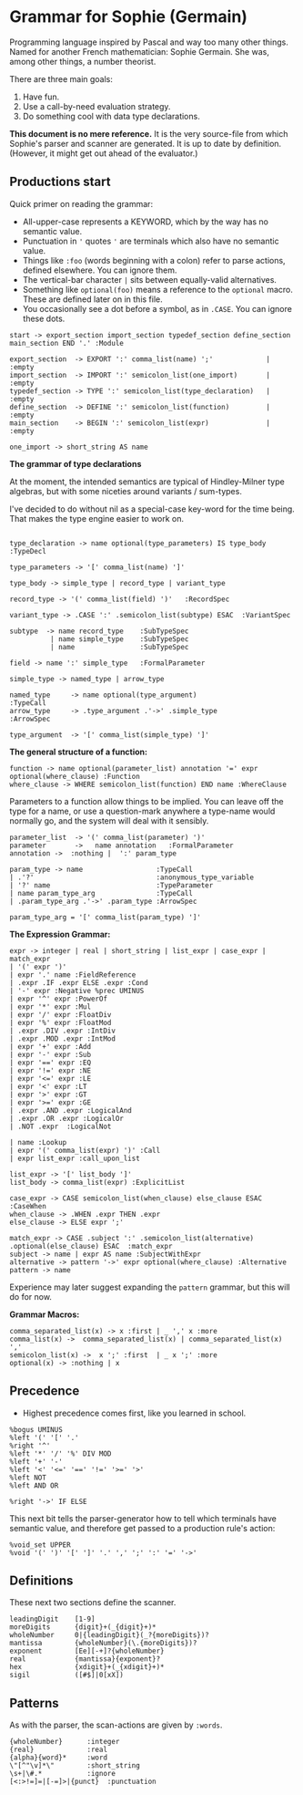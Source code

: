# Grammar for Sophie (Germain)

Programming language inspired by Pascal and way too many other things.
Named for another French mathematician: Sophie Germain.
She was, among other things, a number theorist.

There are three main goals:

1. Have fun.
2. Use a call-by-need evaluation strategy.
3. Do something cool with data type declarations.

**This document is no mere reference.**
It is the very source-file from which Sophie's parser and scanner are generated.
It is up to date by definition.
(However, it might get out ahead of the evaluator.)

## Productions start

Quick primer on reading the grammar:

* All-upper-case represents a KEYWORD, which by the way has no semantic value.
* Punctuation in `'` quotes `'` are terminals which also have no semantic value.
* Things like `:foo` (words beginning with a colon) refer to parse actions, defined elsewhere. You can ignore them.
* The vertical-bar character `|` sits between equally-valid alternatives.
* Something like `optional(foo)` means a reference to the `optional` macro. These are defined later on in this file.
* You occasionally see a dot before a symbol, as in `.CASE`. You can ignore these dots.

```
start -> export_section import_section typedef_section define_section main_section END '.' :Module

export_section  -> EXPORT ':' comma_list(name) ';'             | :empty
import_section  -> IMPORT ':' semicolon_list(one_import)       | :empty
typedef_section -> TYPE ':' semicolon_list(type_declaration)   | :empty
define_section  -> DEFINE ':' semicolon_list(function)         | :empty
main_section    -> BEGIN ':' semicolon_list(expr)              | :empty

one_import -> short_string AS name
```

**The grammar of type declarations**

At the moment, the intended semantics are typical of Hindley-Milner type algebras,
but with some niceties around variants / sum-types.

I've decided to do without nil as a special-case key-word for the time being.
That makes the type engine easier to work on.

```

type_declaration -> name optional(type_parameters) IS type_body :TypeDecl

type_parameters -> '[' comma_list(name) ']'

type_body -> simple_type | record_type | variant_type

record_type -> '(' comma_list(field) ')'   :RecordSpec

variant_type -> .CASE ':' .semicolon_list(subtype) ESAC  :VariantSpec

subtype  -> name record_type    :SubTypeSpec
          | name simple_type    :SubTypeSpec
          | name                :SubTypeSpec

field -> name ':' simple_type   :FormalParameter

simple_type -> named_type | arrow_type

named_type     -> name optional(type_argument)                   :TypeCall
arrow_type     -> .type_argument .'->' .simple_type              :ArrowSpec

type_argument  -> '[' comma_list(simple_type) ']'

```

**The general structure of a function:**
```
function -> name optional(parameter_list) annotation '=' expr optional(where_clause) :Function
where_clause -> WHERE semicolon_list(function) END name :WhereClause
```

Parameters to a function allow things to be implied.
You can leave off the type for a name,
or use a question-mark anywhere a type-name would normally go,
and the system will deal with it sensibly.
```
parameter_list  -> '(' comma_list(parameter) ')'
parameter       ->   name annotation   :FormalParameter
annotation ->  :nothing |  ':' param_type

param_type -> name                  :TypeCall
| .'?'                              :anonymous_type_variable
| '?' name                          :TypeParameter
| name param_type_arg               :TypeCall
| .param_type_arg .'->' .param_type :ArrowSpec

param_type_arg = '[' comma_list(param_type) ']'
```

**The Expression Grammar:**

```
expr -> integer | real | short_string | list_expr | case_expr | match_expr
| '(' expr ')'
| expr '.' name :FieldReference
| .expr .IF .expr ELSE .expr :Cond
| '-' expr :Negative %prec UMINUS
| expr '^' expr :PowerOf
| expr '*' expr :Mul
| expr '/' expr :FloatDiv
| expr '%' expr :FloatMod
| .expr .DIV .expr :IntDiv
| .expr .MOD .expr :IntMod
| expr '+' expr :Add
| expr '-' expr :Sub
| expr '==' expr :EQ
| expr '!=' expr :NE
| expr '<=' expr :LE
| expr '<' expr :LT
| expr '>' expr :GT
| expr '>=' expr :GE
| .expr .AND .expr :LogicalAnd
| .expr .OR .expr :LogicalOr
| .NOT .expr  :LogicalNot

| name :Lookup
| expr '(' comma_list(expr) ')' :Call
| expr list_expr :call_upon_list

list_expr -> '[' list_body ']'
list_body -> comma_list(expr) :ExplicitList

case_expr -> CASE semicolon_list(when_clause) else_clause ESAC :CaseWhen
when_clause -> .WHEN .expr THEN .expr
else_clause -> ELSE expr ';'

match_expr -> CASE .subject ':' .semicolon_list(alternative) .optional(else_clause) ESAC  :match_expr
subject -> name | expr AS name :SubjectWithExpr
alternative -> pattern '->' expr optional(where_clause) :Alternative
pattern -> name
```
Experience may later suggest expanding the `pattern` grammar, but this will do for now.

**Grammar Macros:**
```
comma_separated_list(x) -> x :first | _ ',' x :more
comma_list(x) ->  comma_separated_list(x) | comma_separated_list(x) ','
semicolon_list(x) ->  x ';' :first  | _ x ';' :more
optional(x) -> :nothing | x
```

## Precedence

* Highest precedence comes first, like you learned in school.

```
%bogus UMINUS
%left '(' '[' '.'
%right '^'
%left '*' '/' '%' DIV MOD
%left '+' '-'
%left '<' '<=' '==' '!=' '>=' '>'
%left NOT
%left AND OR

%right '->' IF ELSE
```

This next bit tells the parser-generator how to tell which terminals have semantic value,
and therefore get passed to a production rule's action:
```
%void_set UPPER
%void '(' ')' '[' ']' '.' ',' ';' ':' '=' '->'
```

## Definitions
These next two sections define the scanner.
```
leadingDigit    [1-9]
moreDigits      {digit}+(_{digit}+)*
wholeNumber     0|{leadingDigit}(_?{moreDigits})?
mantissa        {wholeNumber}(\.{moreDigits})?
exponent        [Ee][-+]?{wholeNumber}
real            {mantissa}{exponent}?
hex             {xdigit}+(_{xdigit}+)*
sigil           ([#$]|0[xX])
```
## Patterns
As with the parser, the scan-actions are given by `:words`.
```
{wholeNumber}      :integer
{real}             :real
{alpha}{word}*     :word
\"[^"\v]*\"        :short_string
\s+|\#.*           :ignore
[<:>!=]=|[-=]>|{punct}  :punctuation
```



